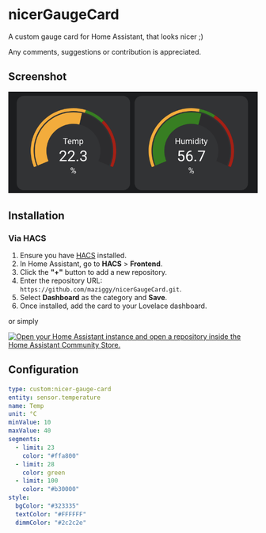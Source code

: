 # nicerGaugeCard
A custom gauge card for Home Assistant, that looks nicer ;)

Any comments, suggestions or contribution is appreciated.

## Screenshot

![Screenshot](https://raw.githubusercontent.com/maziggy/nicerGaugeCard/refs/heads/main/screenshots/nicerGaugeCard.png)

## Installation

### Via HACS

1. Ensure you have [HACS](https://hacs.xyz/) installed.
2. In Home Assistant, go to **HACS** > **Frontend**.
3. Click the **"+"** button to add a new repository.
4. Enter the repository URL: `https://github.com/maziggy/nicerGaugeCard.git`.
5. Select **Dashboard** as the category and **Save**.
6. Once installed, add the card to your Lovelace dashboard.

or simply

[![Open your Home Assistant instance and open a repository inside the Home Assistant Community Store.](https://my.home-assistant.io/badges/hacs_repository.svg)](https://my.home-assistant.io/redirect/hacs_repository/?owner=%40maziggy&repository=nicerGaugeCard&category=Dashboard)

## Configuration

```yaml
type: custom:nicer-gauge-card
entity: sensor.temperature
name: Temp
unit: °C
minValue: 10
maxValue: 40
segments:
  - limit: 23
    color: "#ffa800"
  - limit: 28
    color: green
  - limit: 100
    color: "#b30000"
style:
  bgColor: "#323335"
  textColor: "#FFFFFF"
  dimmColor: "#2c2c2e"
